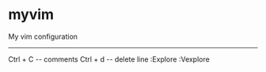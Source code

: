 # myvim
My vim configuration 

--------------------------------------------------------------------------------

Ctrl + C -- comments
Ctrl + d -- delete line
:Explore
:Vexplore
